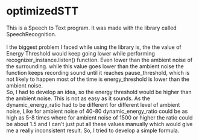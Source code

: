# optimizedSTT
This is a Speech to Text  program. 
It was made with the library called SpeechRecognition.<br>
<br>
I the biggest problem I faced while using the library is, the the value of Energy Threshold would keep going lower while performing recognizer_instance.listen() function. Even lower than the ambient noise of the surrounding. while this value goes lower than the ambient noise the function keeps recording sound until it reaches pause_threshold, which is not likely to happen most of the time is energy_threshold is lower than the ambient noise. <br>
So, I had to develop an idea, so the energy threshold would be higher than the ambient noise. This is not as easy as it sounds. As the dynamic_energy_ratio had to be different for different level of ambient noise, Like for ambient noise of 40-80 dynamic_energy_ratio could be as high as 5-8 times where for ambient noise of 1500 or higher the ratio could be about 1.5 and I can't just put all these values manually which would give me a really inconsistent result. So, I tried to develop a simple formula.<br>

